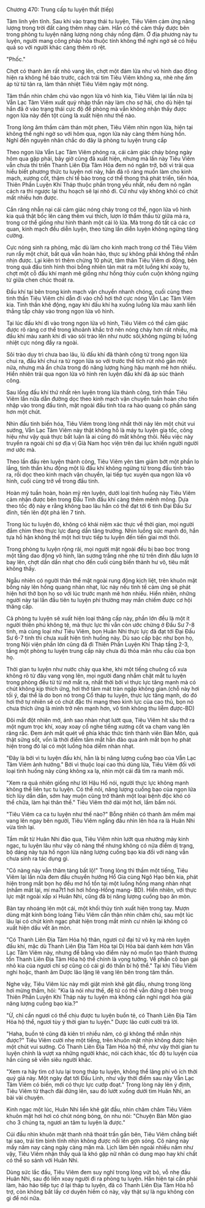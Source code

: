 




Chương 470: Trung cấp tu luyện thất (tiếp)


Tâm linh yên tĩnh. Sau khi vào trạng thái tu luyện, Tiêu Viêm cảm ứng năng lượng trong trời đất càng thêm nhạy cảm. Hắn có thể cảm thấy được bên trong phòng tu luyện năng lượng nóng cháy nồng đậm. Ở địa phương này tu luyện, người mang công pháp hỏa thuộc tính không thể nghi ngờ sẽ có hiệu quả so với người khác càng thêm rõ rệt.

"Phốc."

Chợt có thanh âm rất nhỏ vang lên, chợt một đám lửa như vô hình dao động hiện ra không hề báo trước, cách trái tim Tiêu Viêm không xa, nhè nhẹ ấm áp từ từ tản ra, làm thân nhiệt Tiêu Viêm ngày một nóng.

Tâm thần nhìn chăm chú vào ngọn lửa vô hình kia, Tiêu Viêm lại lần nữa bị Vẫn Lạc Tâm Viêm xuất quỷ nhập thần này làm cho sợ hãi, cho dù hiện tại hắn đã ở vào trạng thái cực độ đề phòng mà vẫn không nhận thấy được ngọn lửa này đến tột cùng là xuất hiện như thế nào.

Trong lòng âm thầm cảm thán một phen, Tiêu Viêm nhìn ngọn lửa, hiện tại không thể nghi ngờ so với hôm qua, ngọn lửa này càng thêm hùng hồn. Nghĩ đến nguyên nhân chắc do đây là phòng tu luyện trung cấp

Theo ngọn lửa Vẫn Lạc Tâm Viêm phóng ra, cái cảm giác cháy bỏng ngày hôm qua gặp phải, bây giờ cũng đã xuất hiện, nhưng mà lần này Tiêu Viêm vẫn chưa thi triển Thanh Liên Địa Tâm Hỏa đem nó ngăn trở, bởi vì trải qua hiểu biết phương thức tu luyện nơi này, hắn đã rõ ràng muốn làm cho kinh mạch, xương cốt, thậm chí tế bào trong cơ thể thong thả phát triển, tiến hóa, Thiên Phần Luyện Khí Tháp thuộc phần trọng yếu nhất, nếu đem nó ngăn cách ra thì ngược lại thu hoạch sẽ lại nhỏ đi. Cứ như vậy không khỏi có chút mất nhiều hơn được.

Cắn răng nhẫn nại cái cảm giác nóng cháy trong cơ thể, ngọn lửa vô hình kia quả thật bốc lên càng thêm vui thích, lượn lờ thẩm thấu từ giữa mà ra, trong cơ thể giống như hình thành một cái lò lửa. Mà trong đó tất cả các cơ quan, kinh mạch đều diễn luyện, theo từng lần diễn luyện không ngừng tăng cường.

Cực nóng sinh ra phỏng, mặc dù làm cho kinh mạch trong cơ thể Tiêu Viêm run rẩy một chút, bất quá vẫn hoàn hảo, thực sự không phải không thể nhẫn nhịn được. Lại kiên trì thêm chừng 10 phút, tâm thân Tiêu Viêm di động, bên trong quả đấu tinh hình thoi bỗng nhiên tản mát ra một luồng khí xoáy tụ, chợt một cỗ đấu khí mạnh mẽ giống như hồng thủy cuồn cuộn không ngừng từ giữa chen chúc thoát ra.

Đấu khí tại bên trong kinh mạch vận chuyển nhanh chóng, cuối cùng theo tinh thần Tiêu Viêm chỉ dẫn đi vào chỗ hơi thở cực nóng Vẫn Lạc Tâm Viêm kia. Tinh thần khẽ động, ngay khi đấu khí hạ xuống luồng lửa màu xanh liền thẳng tắp chảy vào trong ngọn lửa vô hình.

Tại lúc đấu khí đi vào trong ngọn lửa vô hình, Tiêu Viêm có thể cảm giác được rõ ràng cơ thể trong khoảnh khắc trở nên nóng cháy hơn rất nhiều, mà đấu khí màu xanh khi đi vào sôi trào lên như nước sôi,không ngừng bị luồng nhiệt cực nóng đẩy ra ngoài.

Sôi trào duy trì chưa bao lâu, lũ đấu khí đã thành công từ trong ngọn lửa chui ra, đấu khí chui ra từ ngọn lửa so với trước thể tích rút nhỏ gần một nửa, nhưng mà ẩn chứa trong đó năng lượng hùng hậu mạnh mẽ hơn nhiều. Hiển nhiên trải qua ngọn lửa vô hình rèn luyện đấu khí đã áp súc thành công.

Sau lồng đấu khí thứ nhất rèn luyện trong lửa thành công, tinh thần Tiêu Viêm lần nữa dẫn đường dọc theo kinh mạch vận chuyển tuần hoàn cho tiến nhập vào trong đấu tinh, mặt ngoài đấu tinh tỏa ra hào quang có phần sáng hơn một chút.

Nhìn đấu tinh biến hóa, Tiêu Viêm trong lòng nhất thời nảy lên một chút vui sướng, Vẫn Lạc Tâm Viêm này thật không hỗ là máy tu luyện gia tốc, công hiệu như vậy quả thực bất luận là ai cũng đỏ mắt không thôi. Nếu việc này truyền ra ngoài chỉ sợ địa vị Già Nam học viện trên đại lục khiến người người mơ ước mà.

Theo lần đầu rèn luyện thành công, Tiêu Viêm yên tâm giảm bớt một phần lo lắng, tinh thần khu động một lũ đấu khí không ngừng từ trong đấu tinh trào ra, rồi dọc theo kinh mạch vận chuyển, lại tiếp tục xuyên qua ngọn lửa vô hình, cuối cùng trở về trong đấu tinh.

Hoàn mỹ tuần hoàn, hoàn mỹ rèn luyện, dưới loại tình huống này Tiêu Viêm cảm nhận được bên trong Đấu Tinh đấu khí càng thêm mênh mông. Dựa theo tốc độ này e rằng không bao lâu hắn có thể đạt tới 6 tinh Đại Đấu Sư đỉnh, tiến lên đột phá lên 7 tinh.

Trong lúc tu luyện đó, không có khái niệm xác thực về thời gian, mọi người đắm chìm theo thực lực đang dần tăng trưởng. Nhìn luồng sức mạnh đó, hắn tựa hồ hận không thể một hơi trực tiếp tu luyện đến tiến giai mới thôi.

Trong phòng tu luyện rộng rãi, mọi người mặt ngoài đều bị bao bọc trong một tầng dao động vô hình, làn sương trắng nhè nhẹ từ trên đỉnh đầu lượn lờ bay lên, chợt dần dần nhạt cho đến cuối cùng biến thành hư vô, tiêu mất không thấy.

Ngẫu nhiên có người thân thể mặt ngoài rung động kịch liệt, trên khuôn mặt bỗng nảy lên hồng quang nhàn nhạt, lúc này nếu tinh tế cảm ứng sẽ phát hiện hơi thở bọn họ so với lúc trước mạnh mẽ hơn nhiều. Hiển nhiên, những người này tại lần đầu tiên tu luyện phi thường may mắn chiếm được cơ hội thăng cấp.

Cả phòng tu luyện sẽ xuất hiện loại thăng cấp này, phần lớn đều là một ít người thiên phú không tệ, mà thực lực thì vẫn còn ước chừng ở Đấu Sư 7-8 tinh, mà cùng loại như Tiêu Viêm, bọn Huân Nhi thực lực đã đạt tới Đại Đấu Sư 6-7 tinh thì chưa xuất hiện tình huống này. Dù sao cấp bậc như bọn họ, trong Nội viện phần lớn cũng đã đi Thiên Phần Luyện Khí Tháp tầng 2-3, tầng một phòng tu luyện trung cấp này chưa đủ thỏa mãn nhu cầu của bọn họ.

Thời gian tu luyện như nước chảy qua khe, khi một tiếng chuông cổ xưa không rõ từ đâu vang vọng lên, mọi người đang nhắm chặt mắt tu luyện trong phòng đều từ từ mở mắt ra, nhất thời bởi vì thực lực tăng mạnh mà có chút không kịp thích ứng, hơi thở tảm mát tràn ngập không gian.(chỗ này hơi tối ý, đại thể là do bọn nó trong Cổ tháp tu luyện, thực lực tăng mạnh, do đó hơi thở tự nhiên sẽ có chút đặc thì mang theo kình lực của cao thủ, bọn nó chưa thích ứng là mình trở nên mạnh hơn, vô tình không thu liễm được-BD)

Đôi mắt đột nhiên mở, ánh sao nhàn nhạt lướt qua, Tiêu Viêm hít sâu thở ra một ngum trọc khí, xoay xoay cổ nghe tiếng xương cốt va chạm vang lên răng rắc. Đem ánh mắt quét về phía khác thức tỉnh thành viên Bàn Môn, quả thật sửng sốt, vốn là thời điểm tầm mắt hắn đảo qua ánh mắt bọn họ phát hiện trong đó lại có một luồng hỏa diễm nhàn nhạt.

"Đây là bởi vì tu luyện đấu khí, hẳn là bị năng lượng cuồng bạo của Vẫn Lạc Tâm Viêm ảnh hưởng." Bởi vì thuộc loại cao thủ dùng lửa, Tiêu Viêm đối với loại tình huống này cũng không xa lạ, nhìn một cái đã tìm ra manh mối.

"Xem ra quả nhiên giống như lời Hậu Hổ nói, người thực lực không mạnh không thể liên tục tu luyện. Có thể nói, năng lượng cuồng bạo của ngọn lửa tích lũy dần dần, sớm hay muộn cũng trở thành một loại bệnh độc khó có thể chữa, làm hại thân thể." Tiêu Viêm thở dài một hơi, lẩm bẩm nói.

"Tiêu Viêm ca ca tu luyện như thế nào?" Bỗng nhiên có thanh âm mềm mại vang lên ngay bên người, Tiêu Viêm ngẩng đầu nhìn lên hóa ra là Huân Nhi vừa tỉnh lại.

Tầm mắt từ Huân Nhi đảo qua, Tiêu Viêm nhìn lướt qua nhướng mày kinh ngạc, tu luyện lâu như vậy cô nàng thế nhưng không có nửa điểm dị trạng, bộ dáng này tựa hồ ngọn lửa năng lượng cuồng bạo kia đối với nàng vẫn chưa sinh ra tác dụng gì.

"Cô nàng này vẫn thâm tàng bất lộ!" Trong lòng thì thầm một tiếng, Tiêu Viêm lại lần nữa đem đầu chuyển hướng Hổ Gia cùng Ngô Hạo bên kia, phát hiện trong mắt bọn họ đều mơ hồ tồn tại một luồng hồng mang nhàn nhạt (nhắm mắt lại, mí ma7t1 hơi hơi hồng-Hồng mang- BD). Hiển nhiên, với thực lực mặt ngoài xấp xỉ Huân Nhi, cũng đã bị năng lượng cuồng bạo ăn mòn.

Bàn tay nhoáng lên một cái, một khối thủy tinh xuất hiện trong tay. Mượn dùng mặt kính bóng loáng Tiêu Viêm cẩn thận nhìn chăm chú, sau một lúc lâu lại có chút kinh ngạc phát hiện trong mắt mình cư nhiên lại không có xuất hiện dấu vết ăn mòn.

"Có Thanh Liên Địa Tâm Hỏa hộ thân, ngươi cứ đại tứ vô kỵ mà rèn luyện đấu khí, mặc dù Thanh Liên Địa Tâm Hỏa tại Dị Hỏa bài danh kém hơn Vẫn Lạc Tâm Viêm này, nhưng để bằng vào điểm này nó muốn tạo thành thương tổn Thanh Liên Địa Tâm Hỏa hộ thể chính là vọng tưởng. Về phần cô bạn gái nhỏ kia của ngươi chỉ sợ cũng có cái gì đó thần bí hộ thể." Tại khi Tiêu Viêm nghi hoặc, thanh âm Dược lão lặng lẽ vang lên bên trong tâm thần.

Nghe vậy, Tiêu Viêm lúc này mới giật mình khẽ gật đầu, nhưng trong lòng hơi mừng thầm, hỏi: "Kia là nói như thế, đệ tử có thể vẫn đứng ở bên trong Thiên Phần Luyện Khí Tháp này tu luyện mà không cần nghỉ ngơi hóa giải năng lượng cuồng bạo kia.?"

"Ừ, chỉ cần ngươi có thể chịu được tu luyện buồn tẻ, có Thanh Liên Địa Tâm Hỏa hộ thể, ngươi tùy ý thời gian tu luyện." Dược lão cười cười trả lời.

"Haha, buồn tẻ cũng đã kiên trì nhiều năm, có gì không thể nhẫn nhịn được?" Tiêu Viêm cười nhẹ một tiếng, trên khuôn mặt nhịn không được hiện một chút vui sướng. Có Thanh Liên Địa Tâm Hỏa hộ thể, như vậy thời gian tu luyện chính là vượt xa những người khác, nói cách khác, tốc độ tu luyện của hắn cũng sẽ viễn siêu người khác.

"Xem ra hãy tìm cớ lưu lại trong tháp tu luyện, không thể lãng phí vô ích thời quý giá này. Một ngày đạt tới Đấu Linh, như vậy thời điểm sau này Vẫn Lạc Tâm Viêm có biến, mới có thực lực cướp đoạt." Trong lòng nảy lên ý định, Tiêu Viêm từ thạch đài đứng lên, sau đó lướt xuống dưới tìm Huân Nhi, an bài vài chuyện.

Kinh ngạc một lúc, Huân Nhi liền khẽ gật đầu, nhìn chăm chăm Tiêu Viêm khuôn mặt hơi hơi có chút nóng bỏng, ôn nhu nói: "Chuyện Bàn Môn giao cho 3 chúng ta, ngươi an tâm tu luyện là được."

Cúi đầu nhìn khuôn mặt thanh nhã thoát trần gần bên, Tiêu Viêm chẳng biết tại sao, trái tim bình tĩnh nhịn không được nổi lên gợn sóng. Cô nàng này mấy năm nay càng ngày càng mặn mà. Lịch lãm bên ngoài nhiều năm như vậy, Tiêu Viêm nhận thấy quả là khó gặp nữ nhân có dung mạo hay khí chất có thể so sánh với Huân Nhi.

Dùng sức lắc đầu, Tiêu Viêm đem suy nghĩ trong lòng vứt bỏ, vỗ nhẹ đầu Huân Nhi, sau đó liền xoay người đi ra phòng tu luyện. Hắn hiện tại cần phải làm, hảo hảo tiếp tục ở lại tháp tu luyện, đã có Thanh Liên Địa Tâm Hỏa hỗ trợ, còn không bắt lấy cơ duyên hiếm có này, vậy thật sự là ngu không còn gì để nói nữa.




